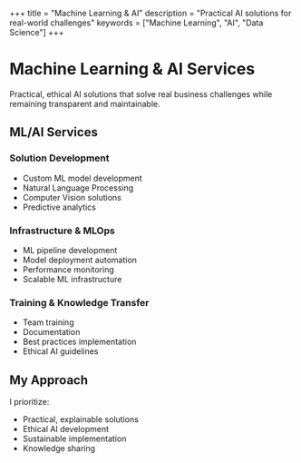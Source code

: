 +++
title = "Machine Learning & AI"
description = "Practical AI solutions for real-world challenges"
keywords = ["Machine Learning", "AI", "Data Science"]
+++

# Machine Learning & AI Services

Practical, ethical AI solutions that solve real business challenges while remaining transparent and maintainable.

## ML/AI Services

### Solution Development

- Custom ML model development
- Natural Language Processing
- Computer Vision solutions
- Predictive analytics

### Infrastructure & MLOps

- ML pipeline development
- Model deployment automation
- Performance monitoring
- Scalable ML infrastructure

### Training & Knowledge Transfer

- Team training
- Documentation
- Best practices implementation
- Ethical AI guidelines

## My Approach

I prioritize:

- Practical, explainable solutions
- Ethical AI development
- Sustainable implementation
- Knowledge sharing
